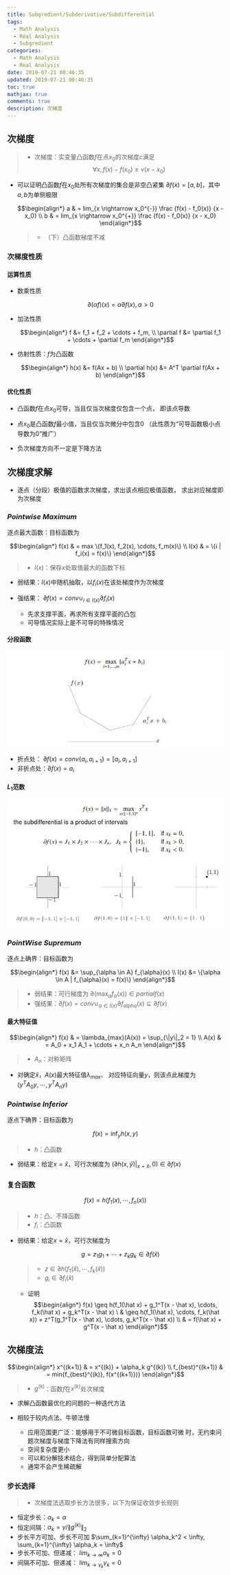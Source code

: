 ```yaml
---
title: Subgredient/Subderivative/Subdifferential
tags:
  - Math Analysis
  - Real Analysis
  - Subgredient
categories:
  - Math Analysis
  - Real Analysis
date: 2019-07-21 00:46:35
updated: 2019-07-21 00:46:35
toc: true
mathjax: true
comments: true
description: 次梯度
---
```


##	次梯度

> - 次梯度：实变量凸函数$f$在点$x_0$的次梯度$c$满足
	$$
	\forall x, f(x) - f(x_0) \geq v(x - x_0)
	$$

-	可以证明凸函数$f$在$x_0$处所有次梯度的集合是非空凸紧集
	$\partial f(x) = [a, b]$，其中$a, b$为单侧极限

	$$\begin{align*}
	a & = lim_{x \rightarrow x_0^{-}} \frac {f(x) - f_0(x)} {x - x_0} \\
	b & = lim_{x \rightarrow x_0^{+}} \frac {f(x) - f_0(x)} {x - x_0}
	\end{align*}$$

	> - （下）凸函数梯度不减

###	次梯度性质

####	运算性质

-	数乘性质

	$$
	\partial(\alpha f)(x) = \alpha \partial f(x), \alpha > 0
	$$

-	加法性质

	$$\begin{align*}
	f &= f_1 + f_2 + \cdots + f_m, \\
	\partial f &= \partial f_1 + \cdots + \partial f_m
	\end{align*}$$

-	仿射性质：$f$为凸函数

	$$\begin{align*}
	h(x) &=  f(Ax + b) \\
	\partial h(x) &= A^T \partial f(Ax + b)
	\end{align*}$$

####	优化性质

-	凸函数$f$在点$x_0$可导，当且仅当次梯度仅包含一个点，
	即该点导数

-	点$x_0$是凸函数$f$最小值，当且仅当次微分中包含0
	（此性质为“可导函数极小点导数为0”推广）

-	负次梯度方向不一定是下降方法

##	次梯度求解

-	逐点（分段）极值的函数求次梯度，求出该点相应极值函数，
	求出对应梯度即为次梯度

###	*Pointwise Maximum*

逐点最大函数：目标函数为

$$\begin{align*}
f(x) & = max \{f_1(x), f_2(x), \cdots, f_m(x)\} \\
I(x) & = \{i | f_i(x) = f(x)\}
\end{align*}$$

> - $I(x)$：保存$x$处取值最大的函数下标

-	弱结果：$I(x)$中随机抽取，以$f_i(x)$在该处梯度作为次梯度

-	强结果：
	$\partial f(x) = conv \cup_{i \in I(x)} \partial f_i(x)$
	-	先求支撑平面，再求所有支撑平面的凸包
	-	可导情况实际上是不可导的特殊情况

####	分段函数

![subgredient_piecewise_function](imgs/subgredient_piecewise_function.png)

-	折点处：
	$\partial f(x) = conv\{a_i, a_{i+1}\} = [a_i, a_{i+1}]$
-	非折点处：$\partial f(x) = {a_i}$

####	$L_1$范数

![subgredient_l1norm](imgs/subgredient_l1norm.png)

###	*PointWise Supremum*

逐点上确界：目标函数为

$$\begin{align*}
f(x) &= \sup_{\alpha \in A} f_{\alpha}(x) \\
I(x) &= \{\alpha \in A | f_{\alpha}(x) = f(x)\}
\end{align*}$$

> - 弱结果：可行梯度为
	$\partial (\max_{\alpha} f_{\alpha}(x)) \in partial f(x)$
> - 强结果：$\partial f(x) = conv \cup_{\alpha \in I(x)} \partial f_{alpha}(x) \subseteq \partial f(x)$

####	最大特征值

$$\begin{align*}
f(x) & = \lambda_{max}(A(x)) = \sup_{\|y\|_2 = 1} \\
A(x) & = A_0 + x_1 A_1 + \cdots + x_n A_n
\end{align*}$$

> - $A_n$：对称矩阵

-	对确定$\hat {x}$，$A(x)$最大特征值$\lambda_{max}$、
	对应特征向量$y$，则该点此梯度为
	$(y^T A_0 y, \cdots, y^T A_n y)$

###	*Pointwise Inferior*

逐点下确界：目标函数为

$$
f(x) = \inf_y h(x, y)
$$

> - $h$：凸函数

-	弱结果：给定$x = \hat x$，可行次梯度为
	$(\partial h(x, \hat y)|_{x=\hat x}, 0) \in \partial f(x)$

###	复合函数

$$
f(x) = h(f_1(x), \cdots, f_n(x))
$$

> - $h$：凸、不降函数
> - $f_i$：凸函数

-	弱结果：给定$x = \hat x$，可行次梯度为

	$$
	g = z_1 g_1 + \cdots + z_k g_k \in \partial f(\hat x)
	$$

	> - $z \in \partial h(f_1(\hat x), \cdots, f_k(\hat x))$
	> - $g_i \in \partial f_i(\hat x)$

	-	证明
	$$\begin{align*}
		f(x) \geq h(f_1(\hat x) + g_1^T(x - \hat x), \cdots,
			f_k(\hat x) + g_k^T(x - \hat x) \
		& \geq h(f_1(\hat x), \cdots, f_k(\hat x)) +
			z^T(g_1^T(x - \hat x), \cdots, g_k^T(x - \hat x)) \\
		& = f(\hat x) + g^T(x - \hat x)
		\end{align*}$$

##	次梯度法

$$\begin{align*}
x^{(k+1)} & = x^{(k)} + \alpha_k g^{(k)} \\
f_{best}^{(k+1)} & = min{f_{best}^{(k)}, f(x^{(k+1)})}
\end{align*}$$

> - $g^{(k)}$：函数$f$在$x^{(k)}$处次梯度

-	求解凸函数最优化的问题的一种迭代方法

-	相较于较内点法、牛顿法慢
	-	应用范围更广泛：能够用于不可微目标函数，目标函数可微
		时，无约束问题次梯度与梯度下降法有同样搜索方向
	-	空间复杂度更小
	-	可以和分解技术结合，得到简单分配算法
	-	通常不会产生稀疏解

###	步长选择

> - 次梯度法选取步长方法很多，以下为保证收敛步长规则

-	恒定步长：$\alpha_k = \alpha$
-	恒定间隔：$\alpha_k = \gamma / \|g^{(k)}\|_2$
-	步长平方可加、步长不可加
	$\sum_{k=1}^{\infty} \alpha_k^2 < \infty, \sum_{k=1}^{\infty} \alpha_k = \infty$
-	步长不可加、但递减：
	$lim_{k \rightarrow \infty} \alpha_k = 0$
-	间隔不可加、但递减：
	$lim_{k \rightarrow \gamma_k} \gamma_k = 0$





